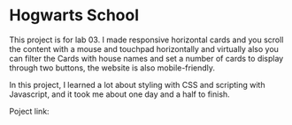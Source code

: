 # Hogwarts School

This project is for lab 03. I made responsive horizontal cards and you scroll the content with a mouse and touchpad horizontally and virtually also you can filter the Cards with house names and set a number of cards to display through two buttons, the website is also mobile-friendly.

In this project, I learned a lot about styling with CSS and scripting with Javascript, and it took me about one day and a half to finish.

Poject link:
